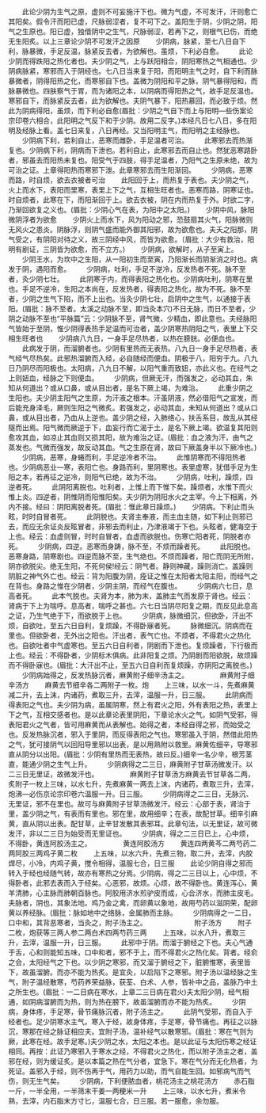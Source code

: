 <!-- { "loadSidebar": true } -->
　　此论少阴为生气之原，虚则不可妄施汗下也。微为气虚，不可发汗，汗则愈亡其阳矣。假令汗而阳已虚，尺脉弱涩者，复不可下之。盖阳生于阴，少阴之阴，阳气之生原也。阳已虚，独借阴中之生气，尺脉弱涩，若再下之，则根气已伤，而绝无生阳炙。以上三章论少阴不可发汗之因原
　　少阴病，脉紧，至七八日自下利，脉暴微，手足反温，脉紧反去者，为欲解也。虽烦，下利必自愈。
　　此论少阴而得跌阳之热化者也。夫少阴之气，上与跃阳相合，阴阳寒热之气相通也。少阴病脉紧，寒邪而入于阴经也。七八日当来复于阳，而阳明主气之时，自下利而脉暴微者，阴得阳热之化，而寒邪自下也。盖微为阴阳和平之脉，阴气暴得阳和，而脉暴微也。四肤察气于胃，而为诸阳之本，以阴病而得阳热之气，故手足反温也。寒邪自下，而脉紧反去者，此为欲解也。夫阴气暴下，阳热慕回，而必致于烦。然此为阴病得阳，虽烦，而下利必自愈(眉批：少阴之气自下而上与阳明—些伤案论宗印卷六相合，此阳明之气反下和于少阴。故用二反字。)本经凡日七八日，多在阳明及经脉上看。盖七日来复，八日再经。又当阳明主气，而阳明之主经脉也。
　　少阴病下利，若利自止，恶寒而雌卧，手足温者可治。
　　此寒邪去而热渐复也。少阴病下利，阴病而下泄也。若利自止，此寒邪去而自止也。然犹恶寒路卧者，邪虽去而阳热未复也。阳受气于四肢，得手足温者，乃阳气之生原未绝，故为可治之证。上章得阳热而寒邪下泄。此章寒邪去而生阳渐回。
　　少阴病，恶寒而路，时自烦，欲去衣被者可治
　　此阳回于上，而热复于表也。夫少阴之气，火上而水下，表阳而里寒，表里上下之气，互相生旺者也。恶寒而路，阴寒证也。时自烦者，此寒在下，而阳渐回于上。欲去衣被，阴在内而热复于外。时欲二字，乃渐回欲复之义也。(眉批：少阴心气在表，为阳中之太阳。)
　　少阴中风，脉阳微阴浮者为欲愈
　　少阴火上而水下，风为阳动之邪，恐鼓扇其火气，阳脉微则无风火之患炎。阴脉浮，则阴气盛而能外御其阳邪，故为欲愈也。夫夭之阳那，阴气受之，有阴阳对待之义，故三阴经中风，而皆为欲愈。〔眉批：大少有救治，阳明有剧证，三阴皆为欲愈，而不立方。)
　　少阴病，欲解时，从子至寅上。
　　少阴王水，为坎中之生阳，从一阳初生而至寅，乃阳渐长而阴渐消之时也。病发于阴，遇阳而愈。
　　少阴病，吐利，手足不逆冷，反发热者不死。脉不至者，灸少阴七壮。
　　此阴寒于内，而得表阳之热化也。少阴病吐利，阴寒在里也。手足不逆冷，生阳之本尚在，反发热者，得表阳之热化，故为不死。脉不至者，少阴之生气下陷，而不上出也。当灸少阴七壮，启阴中之生气，以通接于表阳。(眉批：脉不至者。太溪之动脉不至，即当灸本穴)不日无脉，而日不至者，少阴之动脉不至也“平脉篇”云：少阴脉不至，肾气微，少精血，即此意也。夫经脉阳气皆始于至阴，惟少阴得表热手足温而可治者，盖少阴寒热阴阳之气，表里上下交相生旺者也
　　少阴病八九日，一身手足尽热者，以热在膀胱。必便血也。
　　此病发于阴，而溜腑者也。少阴有里热而无表热。八九日一身手足尽热者，表气经气尽热矣。此邪热溜腑而入经，必自随经而便血。阴极于八，阳穷于九。八九日乃阴尽而阳极也。太阳病，八九日不解，以阳气重而致妞，亦此义也。在经气之上则妞血，经脉之下则便血。
　　少阴病，但厥无汗，而强发之，必动其血，朱知从何道出？或从口鼻，或从目出者，是名下厥上竭，为难治。
　　此重少阴之生阳也。夫少阴主阳气之生原，为汗液之根本。汗虽阴液，然必借阳气之宣发，而后能充身泽毛，厥则生阳之气微炙。若强发之，必动其血，未知从何道出？或从口鼻，或从目出者，乃血从上逆也。盖少阴之经，入肺络心，扶舌系目，故乱从其经隧而出焉。阳气微而厥逆于下，血妄行而亡渴于土，是名下厥上竭。欲温复其阳则愈攻其血，如凉止其血则又损其阳，故为难治之证。(眉批：血之液为汗，由气之蒸发也。气微而强发，故反动其血。气之生原在肾，故曰下厥盖身半以下厥冷也。)
　　少阴病，恶寒，身蜷而利，手足逆冷者不治。
　　此惟阴寒而不得阳热者也。少阴病恶业—寒，表阳亡也。身路而利，里阴寒也。表里虚寒，犹借手足为生阳之本，若再征之逆冷，则阳气已绝，故为不治。
　　少阴病，吐利，躁烦，四逆者死。
　　此阴阳离脱也。吐利者，上惟上而下惟下矣。躁烦者，水惟下而火惟上炎。四逆者，阴惟阴而阳惟阳矣。夫少阴为阴阳水火之主宰。今上下相离，外内不接。经曰：阴阳离脱者死。(眉批：惟此章日躁烦。)
　　少阴病。下利止而头眩，时时自冒者死。
　　此阴脱也。夫肾主奉液，而主血主随，如下利止则邪已去，而应无余证炎反眩冒者，非邪去而利止，乃津液竭于下也。头眩者，健海空于上也。经云：血虚则冒，时时自冒者，血虚而欲脱也。伤寒亡阳者死，阴脱者亦死。
　　少阴病，四逆。恶寒而身踌，脉不至，不烦而躁者死。
　　此阳脱也。恶寒身路，阴寒剧也。四逆而脉不至，生气绝也。不烦而躁者，阳亡而阴无所附，阴亦欲脱尖。绝无生阳，不死何侯!经云：阴气者。静则神藏，躁则消亡。盖躁则阴脏之神气外亡也。经云：背为阳腹为阴，痊证之惟在太阳者太阳主阳，而经气之在背也。身路之惟在少阴者，少阴主阴，而经气在腹也。
　　少阴病六七日，息高者死。
　　此本气脱也。夫肾为本，肺为末，盖肺主气而发原于肾也。经云：肾病于下上为喘呼。息高者，喘呼之甚也。六七日当阴尽阳复之期，而反见此息高之证，乃生气绝于下，而欲脱于上也。
　　少阴病，脉微细沉，但欲卧，汗出不烦，自欲吐，至五六日自利，复烦躁，不得卧寐者死。
　　脉微细沉。阴病而在里也。但欲卧者，无外出之阳也。汗出者，表气亡也。不烦者，不得君火之热化也。自欲吐者中气虚寒也。至五六日自利者，阴剧而下泄也。复烦躁者，下行极而上也。经云：不得卧者，少阴标木俱病。此非阳复之烦。乃阴剧而阳欲脱，故烦躁而不得卧寐也。(眉批：大汗出不止，至五六日自利而复烦躁，亦阴阳之离脱也。)
　　少阴病始得之，反发热脉沉者，麻黄附子细辛汤主之。
　　
　　麻黄附子细辛汤方
　　麻黄去节细辛各二两附子一枚。炮
　　上三味，以水一斗，先煮麻黄减二升，去上沫，内诸药，煮取三升，去滓，温服一升，日三服。
　　此阴病而得表阳之气也。夫少阴为病，虽属阴寒，然上有君火之阳，外有表阳之热，表里上下之气，互相交感者也。是以此章论表里阴阳，下章论水火之气。如阴气受邪，得表阳君火之气者，皆可用麻黄而从表解也。始得之者，本经自得之邪，而始受之也。反发热脉沉者，邪入于里阴，而反得表阳之气也。寒邪虽入于阴，然借此阳热之气，犹可接阴气以回阳导里邪以出表，是以用熟附以救里。麻黄佐细辛，导寒邪直从阴分以出阳。(眉批：少阴有里热而无表热，故曰反。)细辛一名少辛，根芳茎直，能通少阴之生气上升。
　　少阴病得之二三日，麻黄附子甘草汤微发汗。以二三日无里证，故微发汗也。
　　
　　麻黄附子甘草汤方麻黄去节甘草各二两，炙附子一枚上三味，以水七升，先煮麻黄一两去上沫，内诸药，煮取三升，去滓，炮沸—必伤京论宗印卷六温服一升。日三服。
　　少阴病得之二三日，无脉沉、无里证，邪不在里也。故可与麻黄附子甘草汤微发汗。经云：心部于表，肾治于里，盖少阴之气，有表而有里也。邪在里，故用细辛；在表，故配甘草。细辛引麻黄，直从阴以出表。配甘草，止辛甘发散其表邪耳。此章句法，以无里证，故可微发汗，非以二三日为始受而无里证也。
　　少阴病，得之二三日已上，心中烦，不得卧，黄连阿胶汤主之。
　　
　　黄连阿胶汤方
　　黄连四两黄芩二两芍药二两阿胶三两鸡子黄二枚
　　上五味，以水六升，先煮三物，取二升，去滓，内胶焊尽，小冷，内鸡子黄，搅令相得，温服七合，日三服
　　此论少阴自得之邪而转入于经也经随气转，故亦有寒热之分焉。少阴病，得之二三日以上，心中烦，不得卧者，此邪去表而入于经矣。心恶邪，故烦。心烦，故不得卧也。黄连泻心，黄羊清肺，心主脉而肺朝百脉也。阿胶用济水煎驴皮而成，心合济水，而肺主皮毛。夫脉者，阴也，其象法地。鸡乃金之禽，而卵黄以象地，故用芍药以滋阴荣，配卵黄以养经脉。(眉批：脉如地中之络脉，金属肺而主脉。
　　少阴病得之一二日，口中和，其背恶寒者，当灸之，附子汤主之。
　　
　　
　　附子汤方
　　附子二枚，炮获等三两人参二两白术四两芍药三两
　　上五味，以水八升，煮取三升，去滓，温服一升，日三服。
　　此邪中于阴。而溜于腑经之下也。夫心气通于舌，心和则能知五味，口中和者，邪不于上，而不得君火之热化矣。背者。经俞之会，太阳经气之下也。以少阴之寒邪，而又溜于腑经之下，脏腑惟寒，表里皆下，故虽溜腑。而亦不能为热炙。是宜灸，以启陷下之寒邪。附子汤以温经脉之生气，附子温经散寒，芍药养荣益脉，获荃、白术、人参，皆补中之品，盖脉乃中土之所生也。(眉批：一二日病在寒水，上章二三日病在君火)夫太阳少阴，经气相通，如阴病溜腑而为热，则为热在膀下，故虽溜腑而亦不能为热炙。
　　少阴病，身体疼，手足寒，骨节痛脉沉者，附子汤主之。
　　此阴气受邪，而自入于经者也。足少阴寒水主气。寒入于经，故身体疼，手足寒，骨节痛也。再征之以脉沉，寒那在经之脉证相应夫。宜附子汤，温补经气以散寒邪。(眉批：寒在气则为厥，此寒在经。故手足寒。)夫少阴之水，太阳之本也。是以此证与太阳伤寒之经证相同。再按：此证乃寒邪入于寒水之经，不得君火之热化，而以附子汤主之者，盖邪在经，则为缓证炙。是以本篇之热在气分者，宜急下。寒在气分而无化热者，为死证。盖邪入于经，则不伤再于气，用药力以助，而气自能生回。如邪病气而气伤，则无生气矣。
　　少阴病，下利便脓血者，桃花汤主之桃花汤方
　　赤石脂一斤，一半全用，一半筛末干姜一两粳米一升
　　上三味，以水七升，煮米令熟，去滓，内石脂末方寸匕，温服七合，日三服。若一服愈，余勿服。
